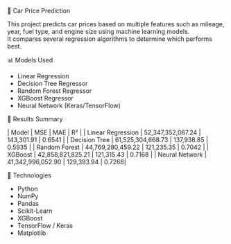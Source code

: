 🚗 Car Price Prediction

This project predicts car prices based on multiple features such as mileage, year, fuel type, and engine size using machine learning models.  
It compares several regression algorithms to determine which performs best.

📊 Models Used

- Linear Regression  
- Decision Tree Regressor  
- Random Forest Regressor  
- XGBoost Regressor  
- Neural Network (Keras/TensorFlow)

🧮 Results Summary

| Model | MSE | MAE | R² |
| Linear Regression | 52,347,352,067.24 | 143,301.91 | 0.6541 |
| Decision Tree | 61,525,304,668.73 | 137,938.85 | 0.5935 |
| Random Forest | 44,769,280,459.22 | 121,235.35 | 0.7042 |
| XGBoost | 42,858,821,825.21 | 121,315.43 | 0.7168 |
| Neural Network | 41,342,996,052.90 | 129,393.94 | 0.7268|



🧰 Technologies

- Python  
- NumPy  
- Pandas  
- Scikit-Learn  
- XGBoost  
- TensorFlow / Keras  
- Matplotlib


